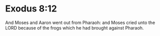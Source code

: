 # Exodus 8:12

And Moses and Aaron went out from Pharaoh: and Moses cried unto the LORD because of the frogs which he had brought against Pharaoh.